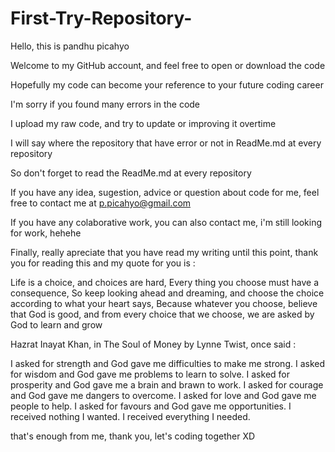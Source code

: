 # First-Try-Repository-

Hello, this is pandhu picahyo

Welcome to my GitHub account, and feel free to open or download the code

Hopefully my code can become your reference to your future coding career

I'm sorry if you found many errors in the code

I upload my raw code, and try to update or improving it overtime

I will say where the repository that have error or not in ReadMe.md at every repository

So don't forget to read the ReadMe.md at every repository

If you have any idea, sugestion, advice or question about code for me, feel free to contact me at p.picahyo@gmail.com

If you have any colaborative work, you can also contact me, i'm still looking for work, hehehe

Finally, really apreciate that you have read my writing until this point, thank you for reading this and my quote for you is :

Life is a choice, and choices are hard, 
Every thing you choose must have a consequence, 
So keep looking ahead and dreaming, 
and choose the choice according to what your heart says, 
Because whatever you choose, 
believe that God is good, 
and from every choice that we choose, 
we are asked by God to learn and grow

Hazrat Inayat Khan, in The Soul of Money by Lynne Twist, once said :

I asked for strength
and God gave me difficulties to make me strong.
I asked for wisdom
and God gave me problems to learn to solve.
I asked for prosperity
and God gave me a brain and brawn to work.
I asked for courage
and God gave me dangers to overcome.
I asked for love
and God gave me people to help.
I asked for favours
and God gave me opportunities.
I received nothing I wanted.
I received everything I needed.

that's enough from me, thank you, let's coding together XD

